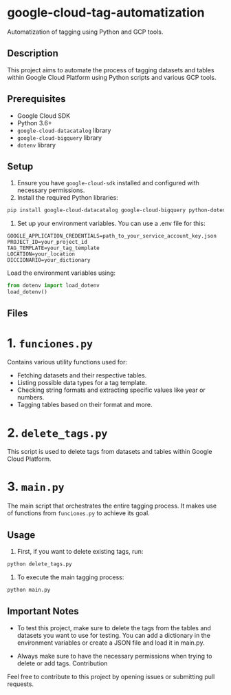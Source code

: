 # google-cloud-tag-automatization

Automatization of tagging using Python and GCP tools.

## Description

This project aims to automate the process of tagging datasets and tables within Google Cloud Platform using Python scripts and various GCP tools.

## Prerequisites

- Google Cloud SDK
- Python 3.6+
- `google-cloud-datacatalog` library
- `google-cloud-bigquery` library
- `dotenv` library

## Setup

1. Ensure you have `google-cloud-sdk` installed and configured with necessary permissions.
2. Install the required Python libraries:

```bash
pip install google-cloud-datacatalog google-cloud-bigquery python-dotenv
```

1. Set up your environment variables. You can use a .env file for this:

```env
GOOGLE_APPLICATION_CREDENTIALS=path_to_your_service_account_key.json
PROJECT_ID=your_project_id
TAG_TEMPLATE=your_tag_template
LOCATION=your_location
DICCIONARIO=your_dictionary
```

Load the environment variables using:

```Python
from dotenv import load_dotenv
load_dotenv()
```

## Files

# 1. `funciones.py`

Contains various utility functions used for:

* Fetching datasets and their respective tables.
* Listing possible data types for a tag template.
* Checking string formats and extracting specific values like year or numbers.
* Tagging tables based on their format and more.

# 2. `delete_tags.py`

This script is used to delete tags from datasets and tables within Google Cloud Platform.

# 3. `main.py`

The main script that orchestrates the entire tagging process. It makes use of functions from `funciones.py` to achieve its goal.

## Usage
1. First, if you want to delete existing tags, run:

```bash
python delete_tags.py 
```

1. To execute the main tagging process:

```bash
python main.py
```

## Important Notes

* To test this project, make sure to delete the tags from the tables and datasets you want to use for testing. You can add a dictionary in the environment variables or create a JSON file and load it in main.py.

* Always make sure to have the necessary permissions when trying to delete or add tags.
Contribution

Feel free to contribute to this project by opening issues or submitting pull requests.

